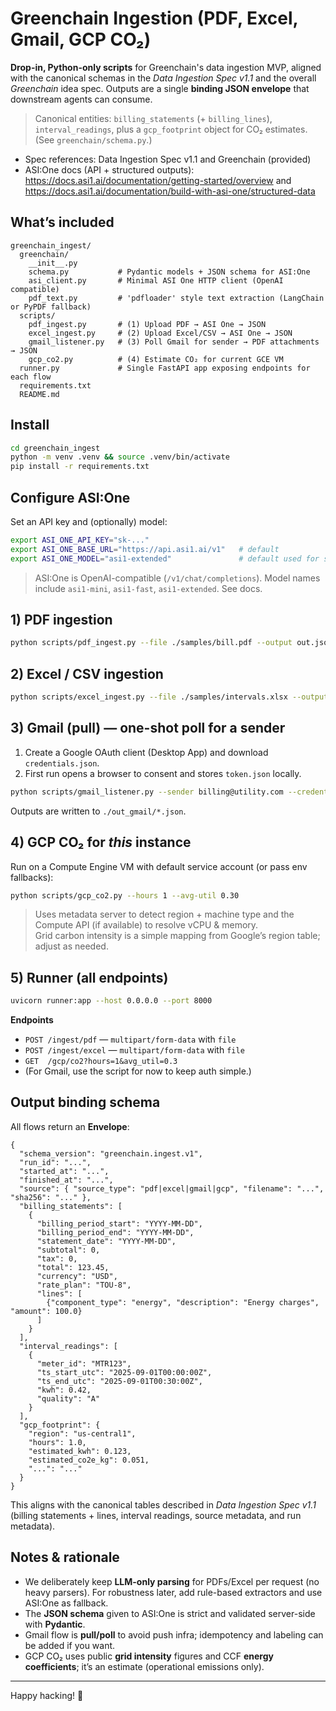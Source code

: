 
# Greenchain Ingestion (PDF, Excel, Gmail, GCP CO₂)

**Drop-in, Python-only scripts** for Greenchain's data ingestion MVP, aligned with the canonical schemas in the *Data Ingestion Spec v1.1* and the overall *Greenchain* idea spec. Outputs are a single **binding JSON envelope** that downstream agents can consume.

> Canonical entities: `billing_statements` (+ `billing_lines`), `interval_readings`, plus a `gcp_footprint` object for CO₂ estimates. (See `greenchain/schema.py`.)

- Spec references: Data Ingestion Spec v1.1 and Greenchain (provided)  
- ASI:One docs (API + structured outputs): https://docs.asi1.ai/documentation/getting-started/overview and https://docs.asi1.ai/documentation/build-with-asi-one/structured-data

## What’s included

```
greenchain_ingest/
  greenchain/
    __init__.py
    schema.py           # Pydantic models + JSON schema for ASI:One
    asi_client.py       # Minimal ASI One HTTP client (OpenAI compatible)
    pdf_text.py         # 'pdfloader' style text extraction (LangChain or PyPDF fallback)
  scripts/
    pdf_ingest.py       # (1) Upload PDF → ASI One → JSON
    excel_ingest.py     # (2) Upload Excel/CSV → ASI One → JSON
    gmail_listener.py   # (3) Poll Gmail for sender → PDF attachments → JSON
    gcp_co2.py          # (4) Estimate CO₂ for current GCE VM
  runner.py             # Single FastAPI app exposing endpoints for each flow
  requirements.txt
  README.md
```

## Install

```bash
cd greenchain_ingest
python -m venv .venv && source .venv/bin/activate
pip install -r requirements.txt
```

## Configure ASI:One

Set an API key and (optionally) model:

```bash
export ASI_ONE_API_KEY="sk-..."
export ASI_ONE_BASE_URL="https://api.asi1.ai/v1"   # default
export ASI_ONE_MODEL="asi1-extended"               # default used for structured JSON
```

> ASI:One is OpenAI-compatible (`/v1/chat/completions`). Model names include `asi1-mini`, `asi1-fast`, `asi1-extended`. See docs.


## 1) PDF ingestion

```bash
python scripts/pdf_ingest.py --file ./samples/bill.pdf --output out.json
```

## 2) Excel / CSV ingestion

```bash
python scripts/excel_ingest.py --file ./samples/intervals.xlsx --output out.json
```

## 3) Gmail (pull) — one-shot poll for a sender

1. Create a Google OAuth client (Desktop App) and download `credentials.json`.
2. First run opens a browser to consent and stores `token.json` locally.

```bash
python scripts/gmail_listener.py --sender billing@utility.com --credentials credentials.json --token token.json
```

Outputs are written to `./out_gmail/*.json`.

## 4) GCP CO₂ for *this* instance

Run on a Compute Engine VM with default service account (or pass env fallbacks):

```bash
python scripts/gcp_co2.py --hours 1 --avg-util 0.30
```

> Uses metadata server to detect region + machine type and the Compute API (if available) to resolve vCPU & memory.  
> Grid carbon intensity is a simple mapping from Google’s region table; adjust as needed.

## 5) Runner (all endpoints)

```bash
uvicorn runner:app --host 0.0.0.0 --port 8000
```

**Endpoints**

- `POST /ingest/pdf` — `multipart/form-data` with `file`
- `POST /ingest/excel` — `multipart/form-data` with `file`
- `GET  /gcp/co2?hours=1&avg_util=0.3`
- (For Gmail, use the script for now to keep auth simple.)

## Output binding schema

All flows return an **Envelope**:

```jsonc
{
  "schema_version": "greenchain.ingest.v1",
  "run_id": "...",
  "started_at": "...",
  "finished_at": "...",
  "source": { "source_type": "pdf|excel|gmail|gcp", "filename": "...", "sha256": "..." },
  "billing_statements": [
    {
      "billing_period_start": "YYYY-MM-DD",
      "billing_period_end": "YYYY-MM-DD",
      "statement_date": "YYYY-MM-DD",
      "subtotal": 0,
      "tax": 0,
      "total": 123.45,
      "currency": "USD",
      "rate_plan": "TOU-8",
      "lines": [
        {"component_type": "energy", "description": "Energy charges", "amount": 100.0}
      ]
    }
  ],
  "interval_readings": [
    {
      "meter_id": "MTR123",
      "ts_start_utc": "2025-09-01T00:00:00Z",
      "ts_end_utc": "2025-09-01T00:30:00Z",
      "kwh": 0.42,
      "quality": "A"
    }
  ],
  "gcp_footprint": {
    "region": "us-central1",
    "hours": 1.0,
    "estimated_kwh": 0.123,
    "estimated_co2e_kg": 0.051,
    "...": "..."
  }
}
```

This aligns with the canonical tables described in *Data Ingestion Spec v1.1* (billing statements + lines, interval readings, source metadata, and run metadata).

## Notes & rationale

- We deliberately keep **LLM-only parsing** for PDFs/Excel per request (no heavy parsers). For robustness later, add rule-based extractors and use ASI:One as fallback.
- The **JSON schema** given to ASI:One is strict and validated server-side with **Pydantic**.
- Gmail flow is **pull/poll** to avoid push infra; idempotency and labeling can be added if you want.
- GCP CO₂ uses public **grid intensity** figures and CCF **energy coefficients**; it’s an estimate (operational emissions only).

---

Happy hacking! 🎯
